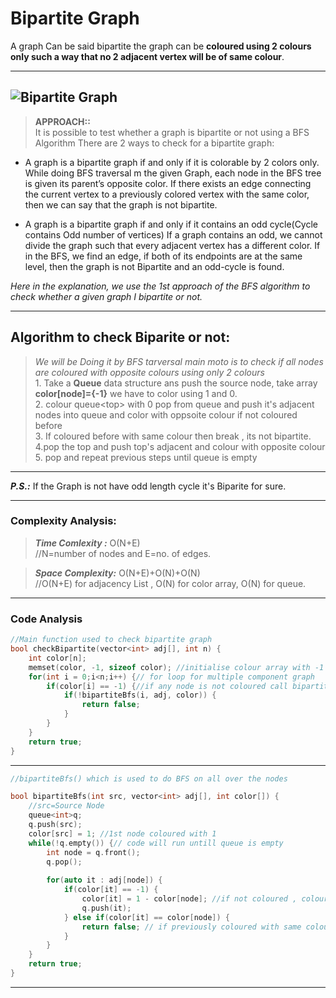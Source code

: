# Bipartite Graph

A graph Can be said bipartite the graph can be **coloured using 2 colours only such a way that no 2 adjacent vertex will be of same colour**.

---
![Bipartite Graph](https://i0.wp.com/algorithms.tutorialhorizon.com/files/2019/09/Even-and-odd-cycles-Bipartite-Graph-1.png?resize=563%2C264)
---

>  **APPROACH::** <br>
It is possible to test whether a graph is bipartite or not using a BFS Algorithm
There are 2 ways to check for a bipartite graph:
*  A graph is a bipartite graph if and only if it is colorable by 2 colors only.
While doing BFS traversal m the given Graph, each node in the BFS tree is given its parent’s opposite color. If there exists an edge connecting the current vertex to a previously colored vertex with the same color, then we can say that the graph is not bipartite.

* A graph is a bipartite graph if and only if it contains an odd cycle(Cycle contains Odd number of vertices)
If a graph contains an odd, we cannot divide the graph such that every adjacent vertex has a different color. If in the BFS, we find an edge, if both of its endpoints are at the same level, then the graph is not Bipartite and an odd-cycle is found.

*Here in the explanation, we use the 1st approach of the BFS algorithm to check whether a given graph I bipartite or not.*

---
## Algorithm to check Biparite or not:
   >  *We will be Doing it by BFS tarversal
        main moto is to check if all nodes are coloured with opposite colours using only 2 colours*
    <br>
    1. Take a **Queue** data structure ans push the source node, take array **color[node]={-1}** we have to color using 1 and 0.
    <br>
    2. colour queue\<top> with  0 pop from queue and push it's adjacent nodes into 
    queue and color with oppsoite colour if not coloured before<br>
    3. If coloured before with same colour then break , its not bipartite.
    <br>
    4.pop the top and push top's adjacent and colour with opposite colour
    5. pop and repeat previous steps until queue is empty


---
***P.S.:***  If the Graph is not have odd length cycle it's Biparite for sure.

---
### Complexity Analysis:
 >***Time Comlexity :*** O(N+E)
 <br>//N=number of nodes and E=no. of edges.

>***Space Complexity:*** O(N+E)+O(N)+O(N)
<br>//O(N+E) for adjacency List , O(N) for color array, O(N) for queue.

---

### Code Analysis

```cpp
//Main function used to check bipartite graph
bool checkBipartite(vector<int> adj[], int n) {
    int color[n];
    memset(color, -1, sizeof color); //initialise colour array with -1
    for(int i = 0;i<n;i++) {// for loop for multiple component graph
        if(color[i] == -1) {//if any node is not coloured call bipartiteBfs
            if(!bipartiteBfs(i, adj, color)) {
                return false;
            }
        }
    }
    return true; 
}
```
---
```cpp
//bipartiteBfs() which is used to do BFS on all over the nodes

bool bipartiteBfs(int src, vector<int> adj[], int color[]) {
    //src=Source Node
    queue<int>q;
    q.push(src); 
    color[src] = 1; //1st node coloured with 1
    while(!q.empty()) {// code will run untill queue is empty
        int node = q.front(); 
        q.pop();
        
        for(auto it : adj[node]) {
            if(color[it] == -1) {
                color[it] = 1 - color[node]; //if not coloured , colour with opposite colour
                q.push(it); 
            } else if(color[it] == color[node]) {
                return false; // if previously coloured with same colour return false;
            }
        }
    }
    return true; 
}
```
---



      
  


